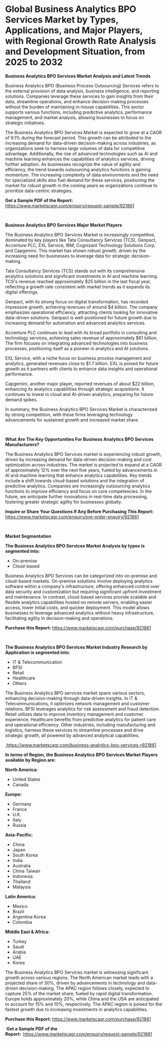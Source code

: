 <p><h1>Global Business Analytics BPO Services Market by Types, Applications, and Major Players, with Regional Growth Rate Analysis and Development Situation, from 2025 to 2032</h1></p><p><strong>Business Analytics BPO Services Market Analysis and Latest Trends</strong></p>
<p><p>Business Analytics BPO (Business Process Outsourcing) Services refers to the external provision of data analysis, business intelligence, and reporting solutions. Companies leverage these services to gain insights from their data, streamline operations, and enhance decision-making processes without the burden of maintaining in-house capabilities. This sector supports various functions, including predictive analytics, performance management, and market analysis, allowing businesses to focus on strategic initiatives.</p><p>The Business Analytics BPO Services Market is expected to grow at a CAGR of 9.1% during the forecast period. This growth can be attributed to the increasing demand for data-driven decision-making across industries, as organizations seek to harness large volumes of data for competitive advantage. Additionally, the rise of advanced technologies such as AI and machine learning enhances the capabilities of analytics services, driving further adoption. As businesses recognize the value of agility and efficiency, the trend towards outsourcing analytics functions is gaining momentum. The increasing complexity of data environments and the need for specialized skills also fuel demand for these services, positioning the market for robust growth in the coming years as organizations continue to prioritize data-centric strategies.</p></p>
<p><strong>Get a Sample PDF of the Report:&nbsp;</strong> <a href="https://www.marketscagr.com/enquiry/request-sample/921861?utm_campaign=3571&utm_medium=2&utm_source=Github&utm_content=ia&utm_term=18042025&utm_id=business-analytics-bpo-services">https://www.marketscagr.com/enquiry/request-sample/921861</a></p>
<p>&nbsp;</p>
<p><strong>Business Analytics BPO Services Major Market Players</strong></p>
<p><p>The Business Analytics BPO Services Market is increasingly competitive, dominated by key players like Tata Consultancy Services (TCS), Genpact, Accenture PLC, EXL Service, IBM, Cognizant Technology Solutions Corp, and Capgemini. This market has shown robust growth, driven by the increasing need for businesses to leverage data for strategic decision-making.</p><p>Tata Consultancy Services (TCS) stands out with its comprehensive analytics solutions and significant investments in AI and machine learning. TCS's revenue reached approximately $25 billion in the last fiscal year, reflecting a growth rate consistent with market trends as it expands its digital offerings.</p><p>Genpact, with its strong focus on digital transformation, has recorded impressive growth, achieving revenues of around $4 billion. The company emphasizes operational efficiency, attracting clients looking for innovative data-driven solutions. Genpact is well-positioned for future growth due to increasing demand for automation and advanced analytics services.</p><p>Accenture PLC continues to lead with its broad portfolio in consulting and technology services, achieving sales revenue of approximately $61 billion. The firm focuses on integrating advanced technologies into business processes, positioning itself as a pioneer in analytics and AI solutions.</p><p>EXL Service, with a niche focus on business process management and analytics, generated revenues close to $1.7 billion. EXL is poised for future growth as it partners with clients to enhance data insights and operational performance.</p><p>Capgemini, another major player, reported revenues of about $22 billion, enhancing its analytics capabilities through strategic acquisitions. It continues to invest in cloud and AI-driven analytics, preparing for future demand spikes.</p><p>In summary, the Business Analytics BPO Services Market is characterized by strong competition, with these firms leveraging technology advancements for sustained growth and increased market share.</p></p>
<p>&nbsp;</p>
<p><strong>What Are The Key Opportunities For Business Analytics BPO Services Manufacturers?</strong></p>
<p><p>The Business Analytics BPO Services market is experiencing robust growth, driven by increasing demand for data-driven decision-making and cost optimization across industries. The market is projected to expand at a CAGR of approximately 12% over the next five years, fueled by advancements in AI and machine learning that enhance analytics capabilities. Key trends include a shift towards cloud-based solutions and the integration of predictive analytics. Companies are increasingly outsourcing analytics functions to improve efficiency and focus on core competencies. In the future, we anticipate further innovations in real-time data processing, fostering greater strategic agility for businesses globally.</p></p>
<p><strong>Inquire or Share Your Questions If Any Before Purchasing This Report:</strong> <a href="https://www.marketscagr.com/enquiry/pre-order-enquiry/921861?utm_campaign=3571&utm_medium=2&utm_source=Github&utm_content=ia&utm_term=18042025&utm_id=business-analytics-bpo-services">https://www.marketscagr.com/enquiry/pre-order-enquiry/921861</a></p>
<p>&nbsp;</p>
<p><strong>Market Segmentation</strong></p>
<p><strong>The Business Analytics BPO Services Market Analysis by types is segmented into:</strong></p>
<p><ul><li>On-premise</li><li>Cloud-based</li></ul></p>
<p><p>Business Analytics BPO Services can be categorized into on-premise and cloud-based markets. On-premise solutions involve deploying analytics software within a company's infrastructure, offering enhanced control over data security and customization but requiring significant upfront investment and maintenance. In contrast, cloud-based services provide scalable and flexible analytics capabilities hosted on remote servers, enabling easier access, lower initial costs, and quicker deployment. This model allows businesses to leverage advanced analytics without heavy infrastructure, facilitating agility in decision-making and operations.</p></p>
<p><strong>Purchase this Report:&nbsp;</strong><a href="https://www.marketscagr.com/purchase/921861?utm_campaign=3571&utm_medium=2&utm_source=Github&utm_content=ia&utm_term=18042025&utm_id=business-analytics-bpo-services">https://www.marketscagr.com/purchase/921861</a></p>
<p>&nbsp;</p>
<p><strong>The Business Analytics BPO Services Market Industry Research by Application is segmented into:</strong></p>
<p><ul><li>IT & Telecommunication</li><li>BFSI</li><li>Retail</li><li>Healthcare</li><li>Others</li></ul></p>
<p><p>The Business Analytics BPO services market spans various sectors, enhancing decision-making through data-driven insights. In IT & Telecommunications, it optimizes network management and customer relations. BFSI leverages analytics for risk assessment and fraud detection. Retail utilizes data to improve inventory management and customer experience. Healthcare benefits from predictive analytics for patient care and operational efficiency. Other industries, including manufacturing and logistics, harness these services to streamline processes and drive strategic growth, all powered by advanced analytical capabilities.</p></p>
<p><a href="https://www.marketscagr.com/business-analytics-bpo-services-r921861?utm_campaign=3571&utm_medium=2&utm_source=Github&utm_content=ia&utm_term=18042025&utm_id=business-analytics-bpo-services">&nbsp;https://www.marketscagr.com/business-analytics-bpo-services-r921861</a></p>
<p><strong>In terms of Region, the Business Analytics BPO Services Market Players available by Region are:</strong></p>
<p>
    <p> <strong> North America: </strong>
        <ul>
            <li>United States</li>
            <li>Canada</li>
        </ul>
        </p> 
    <p> <strong> Europe: </strong>
        <ul>
            <li>Germany</li>
            <li>France</li>
            <li>U.K.</li>
            <li>Italy</li>
            <li>Russia</li>
        </ul>
        </p> 
    <p> <strong> Asia-Pacific: </strong>
        <ul>
            <li>China</li>
            <li>Japan</li>
            <li>South Korea</li>
            <li>India</li>
            <li>Australia</li>
            <li>China Taiwan</li>
            <li>Indonesia</li>
            <li>Thailand</li>
            <li>Malaysia</li>
        </ul>
        </p> 
    <p> <strong> Latin America: </strong>
        <ul>
            <li>Mexico</li>
            <li>Brazil</li>
            <li>Argentina Korea</li>
            <li>Colombia</li>
        </ul>
        </p> 
    <p> <strong> Middle East & Africa: </strong>
        <ul>
            <li>Turkey</li>
            <li>Saudi</li>
            <li>Arabia</li>
            <li>UAE</li>
            <li>Korea</li>
        </ul>
    </p>
    </p>
<p><p>The Business Analytics BPO Services market is witnessing significant growth across various regions. The North American market leads with a projected share of 30%, driven by advancements in technology and data-driven decision-making. The APAC region follows closely, expected to capture 25% of the market share, fueled by rapid digital transformation. Europe holds approximately 20%, while China and the USA are anticipated to account for 15% and 10%, respectively. The APAC region is poised for the fastest growth due to increasing investments in analytics capabilities.</p></p>
<p><strong>Purchase this Report: </strong><a href="https://www.marketscagr.com/purchase/921861?utm_campaign=3571&utm_medium=2&utm_source=Github&utm_content=ia&utm_term=18042025&utm_id=business-analytics-bpo-services">https://www.marketscagr.com/purchase/921861</a></p>
<p>&nbsp;<strong>Get a Sample PDF of the Report:&nbsp;&nbsp;</strong><a href="https://www.marketscagr.com/enquiry/request-sample/921861?utm_campaign=3571&utm_medium=2&utm_source=Github&utm_content=ia&utm_term=18042025&utm_id=business-analytics-bpo-services">https://www.marketscagr.com/enquiry/request-sample/921861</a></p>
<p><strong></strong></p>
<p><p></p><p></p><p></p></p>